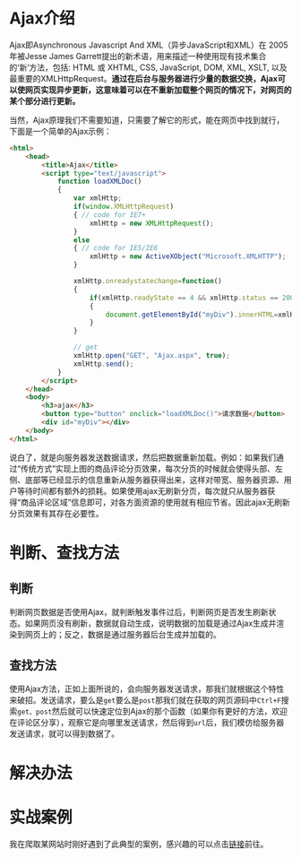 # Ajax介绍

Ajax即Asynchronous Javascript And XML（异步JavaScript和XML）在 2005年被Jesse James Garrett提出的新术语，用来描述一种使用现有技术集合的‘新’方法，包括: HTML 或 XHTML, CSS, JavaScript, DOM, XML, XSLT, 以及最重要的XMLHttpRequest。**通过在后台与服务器进行少量的数据交换，Ajax可以使网页实现异步更新，这意味着可以在不重新加载整个网页的情况下，对网页的某个部分进行更新。**

当然，Ajax原理我们不需要知道，只需要了解它的形式，能在网页中找到就行，下面是一个简单的Ajax示例：

```html
<html>
    <head>
        <title>Ajax</title>
        <script type="text/javascript">
            function loadXMLDoc()
            {
                var xmlHttp;
                if(window.XMLHttpRequest)
                { // code for IE7+
                    xmlHttp = new XMLHttpRequest();
                }
                else
                { // code for IE5/IE6
                    xmlHttp = new ActiveXObject("Microsoft.XMLHTTP");
                }

                xmlHttp.onreadystatechange=function()
                {
                    if(xmlHttp.readyState == 4 && xmlHttp.status == 200)
                    {
                        document.getElementById("myDiv").innerHTML=xmlHttp.responseText;
                    }
                }

                // get
                xmlHttp.open("GET", "Ajax.aspx", true);
                xmlHttp.send();
            }
        </script>
    </head>
    <body>
        <h3>ajax</h3>
        <button type="button" onclick="loadXMLDoc()">请求数据</button>
        <div id="myDiv"></div>
    </body>
</html>
```

说白了，就是向服务器发送数据请求，然后把数据重新加载。例如：如果我们通过“传统方式”实现上图的商品评论分页效果，每次分页的时候就会使得头部、左侧、底部等已经显示的信息重新从服务器获得出来，这样对带宽、服务器资源、用户等待时间都有额外的损耗。如果使用ajax无刷新分页，每次就只从服务器获得“商品评论区域”信息即可，对各方面资源的使用就有相应节省。因此ajax无刷新分页效果有其存在必要性。

# 判断、查找方法

## 判断

判断网页数据是否使用Ajax，就判断触发事件过后，判断网页是否发生刷新状态。如果网页没有刷新，数据就自动生成，说明数据的加载是通过Ajax生成并渲染到网页上的；反之，数据是通过服务器后台生成并加载的。

## 查找方法

使用Ajax方法，正如上面所说的，会向服务器发送请求，那我们就根据这个特性来破招。发送请求，要么是`get`要么是`post`那我们就在获取的网页源码中`Ctrl+F`搜索`get、post`然后就可以快速定位到Ajax的那个函数（如果你有更好的方法，欢迎在评论区分享），观察它是向哪里发送请求，然后得到`url`后，我们模仿给服务器发送请求，就可以得到数据了。

# 解决办法



# 实战案例

我在爬取某网站时刚好遇到了此典型的案例，感兴趣的可以点击[链接]()前往。

